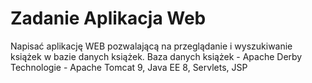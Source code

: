 # Zadanie Aplikacja Web

Napisać aplikację WEB pozwalającą na przeglądanie i wyszukiwanie książek w bazie danych książek. 
Baza danych książek - Apache Derby
Technologie - Apache Tomcat 9, Java EE 8, Servlets, JSP